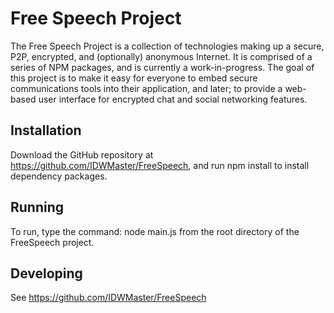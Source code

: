 

# Free Speech Project


The Free Speech Project is a collection of technologies making up a secure, P2P, encrypted, and (optionally) anonymous Internet. It is comprised of a series of NPM packages, and is currently a work-in-progress. The goal of this project is to make it easy for everyone to embed secure communications tools into their application, and later; to provide a web-based user interface for encrypted chat and social networking features.

## Installation
Download the GitHub repository at https://github.com/IDWMaster/FreeSpeech, and run npm install to install dependency packages.

## Running

To run, type the command: node main.js from the root directory of the FreeSpeech project.



## Developing
See https://github.com/IDWMaster/FreeSpeech





